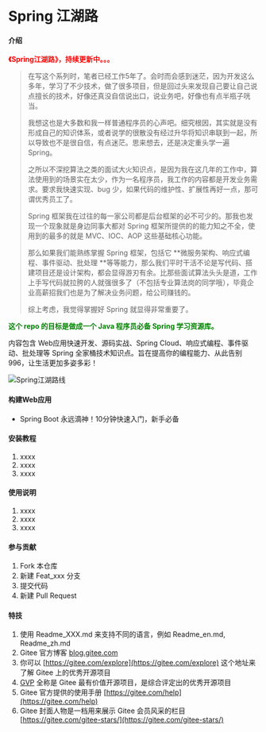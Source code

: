 # Spring 江湖路

#### 介绍
<font color="red">**《Spring江湖路》，持续更新中。。。**</font> 

> 在写这个系列时，笔者已经工作5年了。会时而会感到迷茫，因为开发这么多年，学习了不少技术，做了很多项目，但是回过头来发现自己要让自己说点擅长的技术，好像还真没自信说出口，说业务吧，好像也有点半瓶子咣当。
>
> 我想这也是大多数和我一样普通程序员的心声吧。细究根因，其实就是没有形成自己的知识体系，或者说学的很散没有经过升华将知识串联到一起，所以导致也不是很自信，有点迷茫。思来想去，还是决定重头学一遍 Spring。
>
> 之所以不深挖算法之类的面试大火知识点，是因为我在这几年的工作中，算法使用到的场景实在太少，作为一名程序员，我工作的内容都是开发业务需求。要求我快速实现、bug 少，如果代码的维护性、扩展性再好一点，那可谓优秀员工了。
>
> Spring 框架我在过往的每一家公司都是后台框架的必不可少的。那我也发现一个现象就是身边同事大都对 Spring 框架所提供的的能力知之不全，使用到的最多的就是 MVC、IOC、AOP 这些基础核心功能。
>
> 那么如果我们能熟练掌握 Spring 框架，包括它 **微服务架构、响应式编程、事件驱动、批处理 **等等能力，那么我们平时干活不论是写代码、搭建项目还是设计架构，都会显得游刃有余。比那些面试算法头头是道，工作上手写代码就拉胯的人就强很多了（不包括专业算法岗的同学哦），毕竟企业高薪招我们也是为了解决业务问题，给公司赚钱的。
>
> 综上考虑，我觉得掌握好 Spring 就显得非常重要了。



<font color="green"> **这个 repo 的目标是做成一个 Java 程序员必备 Spring 学习资源库。**</font> 

内容包含 Web应用快速开发、源码实战、Spring Cloud、响应式编程、事件驱动、批处理等  Spring 全家桶技术知识点。旨在提高你的编程能力、从此告别 996，让生活更加多姿多彩！



![Spring江湖路线](https://gitee.com/isevenluo/pic-bed/raw/master/img/20210624231628.png)




#### 构建Web应用

- Spring Boot 永远滴神！10分钟快速入门，新手必备




#### 安装教程

1.  xxxx
2.  xxxx
3.  xxxx

#### 使用说明

1.  xxxx
2.  xxxx
3.  xxxx

#### 参与贡献

1.  Fork 本仓库
2.  新建 Feat_xxx 分支
3.  提交代码
4.  新建 Pull Request


#### 特技

1.  使用 Readme\_XXX.md 来支持不同的语言，例如 Readme\_en.md, Readme\_zh.md
2.  Gitee 官方博客 [blog.gitee.com](https://blog.gitee.com)
3.  你可以 [https://gitee.com/explore](https://gitee.com/explore) 这个地址来了解 Gitee 上的优秀开源项目
4.  [GVP](https://gitee.com/gvp) 全称是 Gitee 最有价值开源项目，是综合评定出的优秀开源项目
5.  Gitee 官方提供的使用手册 [https://gitee.com/help](https://gitee.com/help)
6.  Gitee 封面人物是一档用来展示 Gitee 会员风采的栏目 [https://gitee.com/gitee-stars/](https://gitee.com/gitee-stars/)
